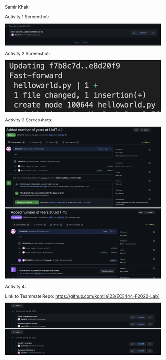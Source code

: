 Samir Khaki

Activity 1 Screenshot:

![](images/Activity1.png)

Activity 2 Screenshot:

![](images/Activity2.png)

Activity 3 Screenshots:

![](images/Activity3A.png)
![](images/Activity3B.png)

Activity 4:

Link to Teammate Repo: https://github.com/komila123/ECE444-F2022-Lab1

![](images/Activity4A.png)
![](images/Activity4B.png)
